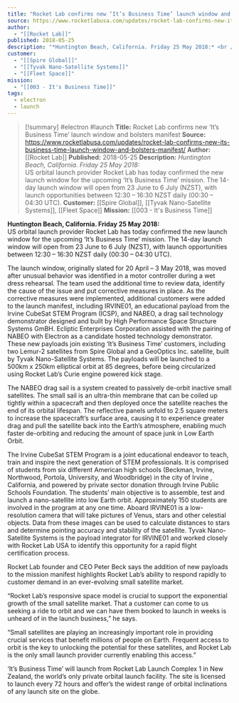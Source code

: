 ```yaml
---
title: "Rocket Lab confirms new ‘It’s Business Time’ launch window and bolsters manifest "
source: https://www.rocketlabusa.com/updates/rocket-lab-confirms-new-its-business-time-launch-window-and-bolsters-manifest/
author:
  - "[[Rocket Lab]]"
published: 2018-05-25
description: "*Huntington Beach, California. Friday 25 May 2018:* <br />US orbital launch provider Rocket Lab has today confirmed the new launch window for the upcoming ‘It’s Business Time’ mission. The 14-day launch window will open from 23 June to 6 July (NZST), with launch opportunities between 12:30 – 16:30 NZST daily (00:30 – 04:30 UTC)."
customer:
  - "[[Spire Global]]"
  - "[[Tyvak Nano-Satellite Systems]]"
  - "[[Fleet Space]]"
mission:
  - "[[003 - It's Business Time]]"
tags:
  - electron
  - launch
---
```

>[!summary]
#electron #launch
**Title:** Rocket Lab confirms new ‘It’s Business Time’ launch window and bolsters manifest 
**Source:** https://www.rocketlabusa.com/updates/rocket-lab-confirms-new-its-business-time-launch-window-and-bolsters-manifest/
**Author:** [[Rocket Lab]]
**Published:** 2018-05-25
**Description:** *Huntington Beach, California. Friday 25 May 2018:* <br />US orbital launch provider Rocket Lab has today confirmed the new launch window for the upcoming ‘It’s Business Time’ mission. The 14-day launch window will open from 23 June to 6 July (NZST), with launch opportunities between 12:30 – 16:30 NZST daily (00:30 – 04:30 UTC).
**Customer:** [[Spire Global]], [[Tyvak Nano-Satellite Systems]], [[Fleet Space]]
**Mission:** [[003 - It's Business Time]]

**Huntington Beach, California. Friday 25 May 2018:**  
US orbital launch provider Rocket Lab has today confirmed the new launch window for the upcoming ‘It’s Business Time’ mission. The 14-day launch window will open from 23 June to 6 July (NZST), with launch opportunities between 12:30 – 16:30 NZST daily (00:30 – 04:30 UTC).

The launch window, originally slated for 20 April – 3 May 2018, was moved after unusual behavior was identified in a motor controller during a wet dress rehearsal. The team used the additional time to review data, identify the cause of the issue and put corrective measures in place. As the corrective measures were implemented, additional customers were added to the launch manifest, including IRVINE01, an educational payload from the Irvine CubeSat STEM Program (ICSP), and NABEO, a drag sail technology demonstrator designed and built by High Performance Space Structure Systems GmBH. Ecliptic Enterprises Corporation assisted with the pairing of NABEO with Electron as a candidate hosted technology demonstrator. These new payloads join existing ‘It’s Business Time’ customers, including two Lemur-2 satellites from Spire Global and a GeoOptics Inc. satellite, built by Tyvak Nano-Satellite Systems. The payloads will be launched to a 500km x 250km elliptical orbit at 85 degrees, before being circularized using Rocket Lab’s Curie engine powered kick stage.

The NABEO drag sail is a system created to passively de-orbit inactive small satellites. The small sail is an ultra-thin membrane that can be coiled up tightly within a spacecraft and then deployed once the satellite reaches the end of its orbital lifespan. The reflective panels unfold to 2.5 square meters to increase the spacecraft’s surface area, causing it to experience greater drag and pull the satellite back into the Earth’s atmosphere, enabling much faster de-orbiting and reducing the amount of space junk in Low Earth Orbit.

The Irvine CubeSat STEM Program is a joint educational endeavor to teach, train and inspire the next generation of STEM professionals. It is comprised of students from six different American high schools (Beckman, Irvine, Northwood, Portola, University, and Woodbridge) in the city of Irvine , California, and powered by private sector donation through Irvine Public Schools Foundation. The students’ main objective is to assemble, test and launch a nano-satellite into low Earth orbit. Approximately 150 students are involved in the program at any one time. Aboard IRVINE01 is a low-resolution camera that will take pictures of Venus, stars and other celestial objects. Data from these images can be used to calculate distances to stars and determine pointing accuracy and stability of the satellite. Tyvak Nano-Satellite Systems is the payload integrator for IRVINE01 and worked closely with Rocket Lab USA to identify this opportunity for a rapid flight certification process.

Rocket Lab founder and CEO Peter Beck says the addition of new payloads to the mission manifest highlights Rocket Lab’s ability to respond rapidly to customer demand in an ever-evolving small satellite market.

“Rocket Lab’s responsive space model is crucial to support the exponential growth of the small satellite market. That a customer can come to us seeking a ride to orbit and we can have them booked to launch in weeks is unheard of in the launch business,” he says.

“Small satellites are playing an increasingly important role in providing crucial services that benefit millions of people on Earth. Frequent access to orbit is the key to unlocking the potential for these satellites, and Rocket Lab is the only small launch provider currently enabling this access.”

‘It’s Business Time’ will launch from Rocket Lab Launch Complex 1 in New Zealand, the world’s only private orbital launch facility. The site is licensed to launch every 72 hours and offer’s the widest range of orbital inclinations of any launch site on the globe.